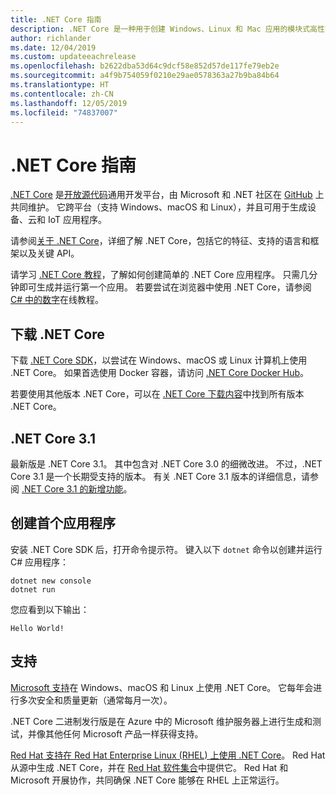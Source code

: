 ```yaml
---
title: .NET Core 指南
description: .NET Core 是一种用于创建 Windows、Linux 和 Mac 应用的模块式高性能的 .NET 实现。 了解 .NET Core 以开始使用。
author: richlander
ms.date: 12/04/2019
ms.custom: updateeachrelease
ms.openlocfilehash: b2622dba53d64c9dcf58e852d57de117fe79eb2e
ms.sourcegitcommit: a4f9b754059f0210e29ae0578363a27b9ba84b64
ms.translationtype: HT
ms.contentlocale: zh-CN
ms.lasthandoff: 12/05/2019
ms.locfileid: "74837007"
---
```

# <a name="net-core-guide"></a>.NET Core 指南

[.NET Core](about.md) 是[开放源代码](https://github.com/dotnet/coreclr/blob/master/LICENSE.TXT)通用开发平台，由 Microsoft 和 .NET 社区在 [GitHub](https://github.com/dotnet/core) 上共同维护。 它跨平台（支持 Windows、macOS 和 Linux），并且可用于生成设备、云和 IoT 应用程序。

请参阅[关于 .NET Core](about.md)，详细了解 .NET Core，包括它的特征、支持的语言和框架以及关键 API。

请学习 [.NET Core 教程](tutorials/index.md)，了解如何创建简单的 .NET Core 应用程序。 只需几分钟即可生成并运行第一个应用。 若要尝试在浏览器中使用 .NET Core，请参阅 [C# 中的数字](../csharp/tutorials/intro-to-csharp/numbers-in-csharp.yml)在线教程。

## <a name="download-net-core"></a>下载 .NET Core

下载 [.NET Core SDK](https://www.microsoft.com/net/download)，以尝试在 Windows、macOS 或 Linux 计算机上使用 .NET Core。 如果首选使用 Docker 容器，请访问 [.NET Core Docker Hub](https://hub.docker.com/_/microsoft-dotnet-core/)。

若要使用其他版本 .NET Core，可以在 [.NET Core 下载内容](https://dotnet.microsoft.com/download/dotnet-core)中找到所有版本 .NET Core。

## <a name="net-core-31"></a>.NET Core 3.1

最新版是 .NET Core 3.1。 其中包含对 .NET Core 3.0 的细微改进。 不过，.NET Core 3.1 是一个长期受支持的版本。 有关 .NET Core 3.1 版本的详细信息，请参阅 [.NET Core 3.1 的新增功能](./whats-new/dotnet-core-3-1.md)。

## <a name="create-your-first-application"></a>创建首个应用程序

安装 .NET Core SDK 后，打开命令提示符。 键入以下 `dotnet` 命令以创建并运行 C# 应用程序：

```dotnetcli
dotnet new console
dotnet run
```

您应看到以下输出：

```output
Hello World!
```

## <a name="support"></a>支持

[Microsoft 支持](https://dotnet.microsoft.com/platform/support/policy)在 Windows、macOS 和 Linux 上使用 .NET Core。 它每年会进行多次安全和质量更新（通常每月一次）。

.NET Core 二进制发行版是在 Azure 中的 Microsoft 维护服务器上进行生成和测试，并像其他任何 Microsoft 产品一样获得支持。

[Red Hat 支持在 Red Hat Enterprise Linux (RHEL) 上使用 .NET Core](http://redhatloves.net/)。 Red Hat 从源中生成 .NET Core，并在 [Red Hat 软件集合](https://developers.redhat.com/products/softwarecollections/overview/)中提供它。 Red Hat 和 Microsoft 开展协作，共同确保 .NET Core 能够在 RHEL 上正常运行。
